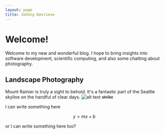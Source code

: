 ```yaml
---
layout: page
title: Johnny Devriese
---
```


# Welcome!

Welcome to my new and wonderful blog.
I hope to bring insights into software development, scientific computing, and also some chatting about photography.




## Landscape Photography

Mount Rainier is truly a sight to behold. It's a fantastic part of the Seattle skyline on the handful of clear days.
![alt text](https://lh3.googleusercontent.com/QINtyP3CA_fYok4hP8NcVRYmvJCAGwyj6KVXixuBeJgt_ObuRQVRz2oNjo_67dWjixmjc1x6gdACl7I=w1680-h1050-rw-no "Mt. Rainier towering above the trees")
 ~~strike~~

I can write something here

$$
y = mx + b
$$

or I can write something here too?

<!--
## Heading Level 2

Lorem ipsum dolor sit amet, consectetur adipisicing elit, sed do eiusmod tempor incididunt ut labore et dolore magna aliqua. Ut enim ad minim veniam, quis nostrud exercitation ullamco laboris nisi ut aliquip ex ea commodo consequat. Duis aute irure dolor in reprehenderit in voluptate velit esse cillum dolore eu fugiat nulla pariatur. Excepteur sint occaecat cupidatat non proident, sunt in culpa qui officia deserunt mollit anim id est laborum.

{% highlight scss %}
  .header {
    font-size: 100px;
  }
{% endhighlight %}

### Heading Level 3

> Lorem ipsum dolor sit amet, consectetur adipisicing elit, sed do eiusmod tempor incididunt ut labore et dolore magna aliqua. Ut enim ad minim veniam, quis nostrud exercitation ullamco laboris.

Lorem ipsum dolor sit amet, consectetur adipisicing elit, sed do eiusmod tempor incididunt ut labore et dolore magna aliqua. Ut enim ad minim veniam, quis nostrud exercitation ullamco laboris nisi ut aliquip ex ea commodo consequat. Duis aute irure dolor in reprehenderit in voluptate velit esse cillum dolore eu fugiat nulla pariatur. Excepteur sint occaecat cupidatat non proident, sunt in culpa qui officia deserunt mollit anim id est laborum.
-->